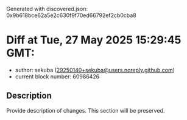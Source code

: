 Generated with discovered.json: 0x9b618bce62a5e2c630f9f70ed66792ef2cb0cba8

# Diff at Tue, 27 May 2025 15:29:45 GMT:

- author: sekuba (<29250140+sekuba@users.noreply.github.com>)
- current block number: 60986426

## Description

Provide description of changes. This section will be preserved.
